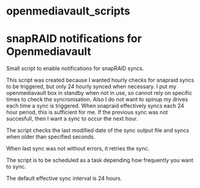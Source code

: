 # openmediavault_scripts
<h1>snapRAID notifications for Openmediavault</h1>
<p>Small script to enable notifications for snapRAID syncs.</p>
<p>This script was created because I wanted hourly checks for snapraid syncs to be triggered, but only 24 hourly synced when necessary. I put my openmediavault box in standby when not in use, so cannot rely on specific times to check the syncronisation. Also I do not want to spinup my drives each time a sync is triggered. When snapraid effectively syncs each 24 hour period, this is sufficient for me. If the previous sync was not succesfull, then I want a sync to occur the next hour.</p>
<p>The script checks the last modified date of the sync output file and syncs when older than specified seconds.</p>
<p>When last sync was not without errors, it retries the sync.</p>
<p>The script is to be scheduled as a task depending how frequently you want to sync.</p>
<p>The default effective sync interval is 24 hours.</p>

